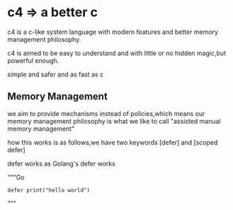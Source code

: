 # c4 => a better c
c4 is a c-like system language with modern features and better memory management philosophy.

c4 is aimed to be easy to understand and with little or no hidden magic,but powerful enough.

simple and safer and as fast as c


## Memory Management

we aim to provide mechanisms instead of policies,which means our memory management philosophy is what we like to call "assisted manual memory management"

how this works is as follows,we have two keywords [defer] and [scoped defer]

defer works as Golang's defer works

"""Go
    
    defer print("hello world")

"""
